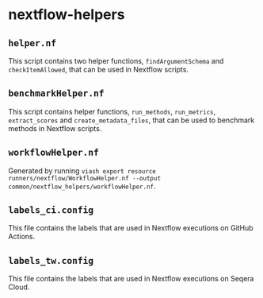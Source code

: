# nextflow-helpers

## `helper.nf`

This script contains two helper functions, `findArgumentSchema` and `checkItemAllowed`, that can be used in Nextflow scripts.

## `benchmarkHelper.nf`

This script contains helper functions, `run_methods`, `run_metrics`, `extract_scores` and `create_metadata_files`, that can be used to benchmark methods in Nextflow scripts.

## `workflowHelper.nf`

Generated by running `viash export resource runners/nextflow/WorkflowHelper.nf --output common/nextflow_helpers/workflowHelper.nf`.

## `labels_ci.config`

This file contains the labels that are used in Nextflow executions on GitHub Actions.

## `labels_tw.config`

This file contains the labels that are used in Nextflow executions on Seqera Cloud.